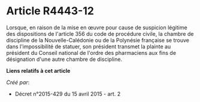 # Article R4443-12

Lorsque, en raison de la mise en œuvre pour cause de suspicion légitime des dispositions de l'article 356 du code de
procédure civile, la chambre de discipline de la Nouvelle-Calédonie ou de la Polynésie française se trouve dans
l'impossibilité de statuer, son président transmet la plainte au président du Conseil national de l'ordre des pharmaciens aux
fins de désignation d'une autre chambre de discipline.

**Liens relatifs à cet article**

_Créé par_:

  - Décret n°2015-429 du 15 avril 2015 - art. 2
